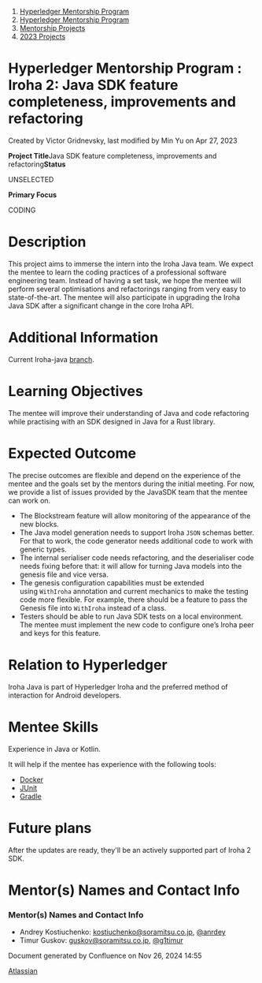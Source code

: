 1. [Hyperledger Mentorship Program](index.html)
2. [Hyperledger Mentorship Program](Hyperledger-Mentorship-Program_21954571.html)
3. [Mentorship Projects](Mentorship-Projects_21954604.html)
4. [2023 Projects](2023-Projects_21954865.html)

# Hyperledger Mentorship Program : Iroha 2: Java SDK feature completeness, improvements and refactoring

Created by Victor Gridnevsky, last modified by Min Yu on Apr 27, 2023

**Project Title**Java SDK feature completeness, improvements and refactoring**Status**

UNSELECTED

**Primary Focus**

CODING 

# Description

This project aims to immerse the intern into the Iroha Java team. We expect the mentee to learn the coding practices of a professional software engineering team. Instead of having a set task, we hope the mentee will perform several optimisations and refactorings ranging from very easy to state-of-the-art. The mentee will also participate in upgrading the Iroha Java SDK after a significant change in the core Iroha API.

# Additional Information

Current Iroha-java [branch](https://github.com/hyperledger/iroha-java/tree/iroha2-dev).

# Learning Objectives

The mentee will improve their understanding of Java and code refactoring while practising with an SDK designed in Java for a Rust library.

# Expected Outcome

The precise outcomes are flexible and depend on the experience of the mentee and the goals set by the mentors during the initial meeting. For now, we provide a list of issues provided by the JavaSDK team that the mentee can work on.

- The Blockstream feature will allow monitoring of the appearance of the new blocks.
- The Java model generation needs to support Iroha `JSON` schemas better. For that to work, the code generator needs additional code to work with generic types.
- The internal serialiser code needs refactoring, and the deserialiser code needs fixing before that: it will allow for turning Java models into the genesis file and vice versa.
- The genesis configuration capabilities must be extended using `WithIroha` annotation and current mechanics to make the testing code more flexible. For example, there should be a feature to pass the Genesis file into `WithIroha` instead of a class.
- Testers should be able to run Java SDK tests on a local environment. The mentee must implement the new code to configure one’s Iroha peer and keys for this feature.

# Relation to Hyperledger

Iroha Java is part of Hyperledger Iroha and the preferred method of interaction for Android developers.

# Mentee Skills

Experience in Java or Kotlin.

It will help if the mentee has experience with the following tools:

- [Docker](https://www.docker.com/)
- [JUnit](https://junit.org/junit5/)
- [Gradle](https://gradle.org/)

# Future plans

After the updates are ready, they'll be an actively supported part of Iroha 2 SDK.

# Mentor(s) Names and Contact Info

### Mentor(s) Names and Contact Info

- Andrey Kostiuchenko: [kostiuchenko@soramitsu.co.jp](mailto:kostiuchenko@soramitsu.co.jp), [@anrdey](https://t.me/anrdey)
- Timur Guskov: [guskov@soramitsu.co.jp](mailto:guskov@soramitsu.co.jp), [@g1timur](https://t.me/g1timur)

Document generated by Confluence on Nov 26, 2024 14:55

[Atlassian](http://www.atlassian.com/)
